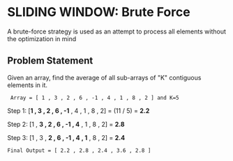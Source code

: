 # **SLIDING WINDOW: Brute Force**
A brute-force strategy is used as an attempt to process all elements without the optimization in mind

## Problem Statement
Given an array, find the average of all sub-arrays of "K" contiguous elements in it.

     Array = [ 1 , 3 , 2 , 6 , -1 , 4 , 1 , 8 , 2 ] and K=5

 Step 1: [**1 , 3 , 2 , 6 , -1** , 4 , 1 , 8 , 2] = (11 / 5) = **2.2**
 
 Step 2: [1 , **3 , 2 , 6 , -1 , 4** , 1 , 8 , 2] = **2.8**
 
 Step 3: [1 , 3 , **2 , 6 , -1 , 4 , 1** , 8 , 2] = **2.4**
 
 
    Final Output = [ 2.2 , 2.8 , 2.4 , 3.6 , 2.8 ]
    